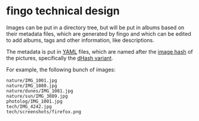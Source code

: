 # fingo technical design

Images can be put in a directory tree, but will be put in albums based on their metadata files, which are generated by fingo and which can be edited to add albums, tags and other information, like descriptions.

The metadata is put in [YAML](https://en.wikipedia.org/wiki/YAML) files, which are named after the [image hash](https://github.com/JohannesBuchner/imagehash) of the pictures, specifically the [dHash variant](http://www.hackerfactor.com/blog/index.php?/archives/529-Kind-of-Like-That.html).

For example, the following bunch of images:

```
nature/IMG_1001.jpg
nature/IMG_1080.jpg
nature/dunes/IMG_1081.jpg
nature/sun/IMG_3089.jpg
photolog/IMG_1001.jpg
tech/IMG_4242.jpg
tech/screenshots/firefox.png
```
